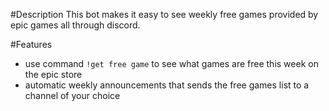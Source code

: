 #Description
This bot makes it easy to see weekly free games provided by epic games all through discord.

#Features
- use command `!get free game` to see what games are free this week on the epic store
- automatic weekly announcements that sends the free games list to a channel of your choice
